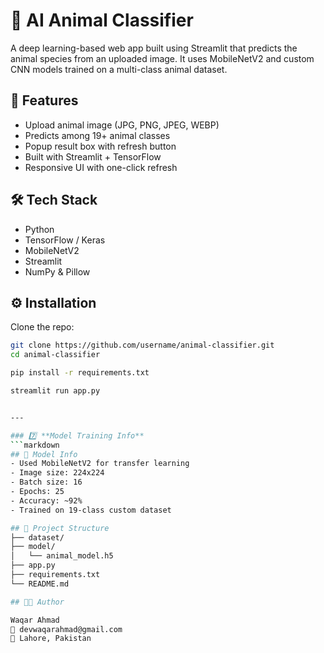# 🐾 AI Animal Classifier
A deep learning-based web app built using Streamlit that predicts the animal species from an uploaded image. It uses MobileNetV2 and custom CNN models trained on a multi-class animal dataset.

## 🚀 Features
- Upload animal image (JPG, PNG, JPEG, WEBP)
- Predicts among 19+ animal classes
- Popup result box with refresh button
- Built with Streamlit + TensorFlow
- Responsive UI with one-click refresh

## 🛠️ Tech Stack
- Python
- TensorFlow / Keras
- MobileNetV2
- Streamlit
- NumPy & Pillow

## ⚙️ Installation

Clone the repo:
```bash
git clone https://github.com/username/animal-classifier.git
cd animal-classifier

pip install -r requirements.txt

streamlit run app.py


---

### 7️⃣ **Model Training Info**
```markdown
## 🧠 Model Info
- Used MobileNetV2 for transfer learning
- Image size: 224x224
- Batch size: 16
- Epochs: 25
- Accuracy: ~92%
- Trained on 19-class custom dataset

## 📁 Project Structure
├── dataset/
├── model/
│   └── animal_model.h5
├── app.py
├── requirements.txt
└── README.md

## 👨‍💻 Author

Waqar Ahmad  
📧 devwaqarahmad@gmail.com 
📍 Lahore, Pakistan  
